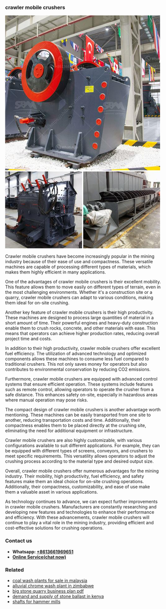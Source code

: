 <h3>crawler mobile crushers</h3><img src='1704951627.jpg' alt=''><p>Crawler mobile crushers have become increasingly popular in the mining industry because of their ease of use and compactness. These versatile machines are capable of processing different types of materials, which makes them highly efficient in many applications.</p><p>One of the advantages of crawler mobile crushers is their excellent mobility. This feature allows them to move easily on different types of terrain, even in the most challenging environments. Whether it's a construction site or a quarry, crawler mobile crushers can adapt to various conditions, making them ideal for on-site crushing.</p><p>Another key feature of crawler mobile crushers is their high productivity. These machines are designed to process large quantities of material in a short amount of time. Their powerful engines and heavy-duty construction enable them to crush rocks, concrete, and other materials with ease. This means that operators can achieve higher production rates, reducing overall project time and costs.</p><p>In addition to their high productivity, crawler mobile crushers offer excellent fuel efficiency. The utilization of advanced technology and optimized components allows these machines to consume less fuel compared to traditional crushers. This not only saves money for operators but also contributes to environmental conservation by reducing CO2 emissions.</p><p>Furthermore, crawler mobile crushers are equipped with advanced control systems that ensure efficient operation. These systems include features such as remote control, allowing operators to operate the crusher from a safe distance. This enhances safety on-site, especially in hazardous areas where manual operation may pose risks.</p><p>The compact design of crawler mobile crushers is another advantage worth mentioning. These machines can be easily transported from one site to another, reducing transportation costs and time. Additionally, their compactness enables them to be placed directly at the crushing site, eliminating the need for additional equipment or infrastructure.</p><p>Crawler mobile crushers are also highly customizable, with various configurations available to suit different applications. For example, they can be equipped with different types of screens, conveyors, and crushers to meet specific requirements. This versatility allows operators to adjust the crushing process according to the material type and desired output size.</p><p>Overall, crawler mobile crushers offer numerous advantages for the mining industry. Their mobility, high productivity, fuel efficiency, and safety features make them an ideal choice for on-site crushing operations. Additionally, their compactness, customizability, and ease of use make them a valuable asset in various applications.</p><p>As technology continues to advance, we can expect further improvements in crawler mobile crushers. Manufacturers are constantly researching and developing new features and technologies to enhance their performance and efficiency. With these advancements, crawler mobile crushers will continue to play a vital role in the mining industry, providing efficient and cost-effective solutions for crushing operations.</p><h3>Contact us</h3><ul><li><strong>Whatsapp:&nbsp;<a href="https://wa.me/8613661969651">+8613661969651</a></strong></li><li><a href="https://swt.shibang-china.com/?git&amp;zhl&amp;crawler mobile crushers"><strong>Online Service(chat now)</strong></a></li></ul><h3>Related</h3><ul><li><a href='coal wash plants for sale in malaysia.md'>coal wash plants for sale in malaysia</a></li><li><a href='alluvial chrome wash plant in zimbabwe.md'>alluvial chrome wash plant in zimbabwe</a></li><li><a href='big stone quarry business plan pdf.md'>big stone quarry business plan pdf</a></li><li><a href='demand and supply of stone ballast in kenya.md'>demand and supply of stone ballast in kenya</a></li><li><a href='shafts for hammer mills.md'>shafts for hammer mills</a></li></ul>
